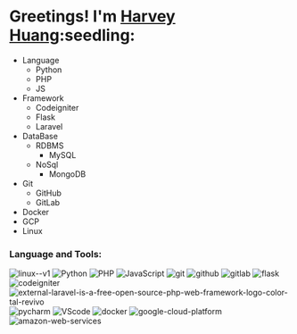 <h1>Greetings! I'm <a href="https://github.com/huang63261">Harvey Huang</a>:seedling:</h1>

- Language
  - Python
  - PHP
  - JS
- Framework
  - Codeigniter
  - Flask
  - Laravel
- DataBase
  - RDBMS
    - MySQL
  - NoSql
    - MongoDB
- Git
  - GitHub
  - GitLab
- Docker
- GCP
- Linux


<h3>Language and Tools:</h3>
<p>
  <img alt="linux--v1" src="https://img.icons8.com/color/48/linux--v1.png"/>
  <img alt="Python" src="https://img.icons8.com/color/48/000000/python--v1.png"/>
  <img alt="PHP" src="https://img.icons8.com/officel/46/000000/php-logo.png">
  <img alt="JavaScript" src="https://img.icons8.com/color/48/000000/javascript--v1.png">
  <img alt="git" src="https://img.icons8.com/color/48/000000/git.png"/>
  <img alt="github" src="https://img.icons8.com/fluency/48/000000/github.png"/>
  <img alt="gitlab" src="https://img.icons8.com/color/48/000000/gitlab.png">
  <img alt="flask" src="https://img.icons8.com/ios/48/flask.png"/>
  <img alt="codeigniter" src="https://img.icons8.com/external-tal-revivo-shadow-tal-revivo/48/000000/external-codeigniter-is-an-open-source-software-rapid-development-web-framework-logo-shadow-tal-revivo.png">
  <img alt="external-laravel-is-a-free-open-source-php-web-framework-logo-color-tal-revivo" src="https://img.icons8.com/external-tal-revivo-color-tal-revivo/48/external-laravel-is-a-free-open-source-php-web-framework-logo-color-tal-revivo.png"/>
  <img alt="pycharm" src="https://img.icons8.com/color/48/000000/pycharm.png"/>
  <img alt="VScode" src="https://img.icons8.com/color/48/000000/visual-studio-code-2019.png"/>
  <img alt="docker" src="https://img.icons8.com/color/48/000000/docker.png"/>
  <img alt="google-cloud-platform" src="https://img.icons8.com/color/48/google-cloud-platform.png"/>
  <img alt="amazon-web-services" src="https://img.icons8.com/color/48/amazon-web-services.png"/>
</p>
